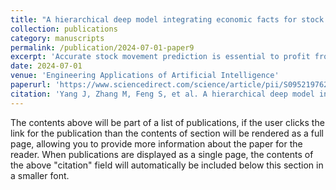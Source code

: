 ```yaml
---
title: "A hierarchical deep model integrating economic facts for stock movement prediction"
collection: publications
category: manuscripts
permalink: /publication/2024-07-01-paper9
excerpt: 'Accurate stock movement prediction is essential to profit from the stock market. However, this task is challenging due to the complexity and non-stationary nature of the market. Deep learning methods have obtained more attention and success in mining price movement patterns.However, some limitations affect their performances. In general, the stock market is ever-changing, and many factors affect stock movement, so capturing the stock movement patterns is hard without enough prior information. To tackle it, we consider employing economic facts to help improve the deep learning method. In this paper, we propose a novel Hierarchical Deep learning Model that fuses Economic Facts (HDMEF) to predict stock movement from the micro to the macro tiers: the individual, industry, and whole market tiers. Specifically, we present three well-designed modules to separately model them based on the Capital Asset Pricing Model (CAPM), the herding effects, and the holiday effects in the stock market. Experiments on the A-share CSI300 and CSI500 indexes demonstrate that our proposed method performs best on all test phases compared with previous competitive baselines, even an absolute improvement of 2%–3% on some test phases where all the baselines act poor, proving our method is more efficient and robust in different market conditions. In addition, we do an ablation study to analyze the role of various economic effects used in our model, and the results prove that each module is helpful for prediction.'
date: 2024-07-01
venue: 'Engineering Applications of Artificial Intelligence'
paperurl: 'https://www.sciencedirect.com/science/article/pii/S0952197624004780'
citation: 'Yang J, Zhang M, Feng S, et al. A hierarchical deep model integrating economic facts for stock movement prediction[J]. Engineering Applications of Artificial Intelligence, 2024, 133: 108320.'
---
```


The contents above will be part of a list of publications, if the user clicks the link for the publication than the contents of section will be rendered as a full page, allowing you to provide more information about the paper for the reader. When publications are displayed as a single page, the contents of the above "citation" field will automatically be included below this section in a smaller font.